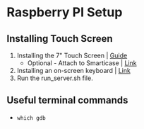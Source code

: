 # Raspberry PI Setup



## Installing Touch Screen
1. Installing the 7" Touch Screen | [Guide](https://thepihut.com/blogs/raspberry-pi-tutorials/45295044-raspberry-pi-7-touch-screen-assembly-guide)
    - Optional - Attach to Smarticase | [Link](https://smarticase.com/cover)
2. Installing an on-screen keyboard | [Link](https://www.raspberrypi.org/forums/viewtopic.php?t=14719)
3. Run the run_server.sh file. 

## Useful terminal commands
- `which gdb`
